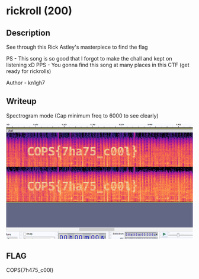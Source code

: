 # rickroll (200)

## Description
See through this Rick Astley's masterpiece to find the flag

PS - This song is so good that I forgot to make the chall and kept on listening xD
PPS - You gonna find this song at many places in this CTF (get ready for rickrolls)

Author - kn1gh7

## Writeup
Spectrogram mode (Cap minimum freq to 6000 to see clearly)

![screenshot](writeup.png)

## FLAG
COPS{7h475_c00l}

